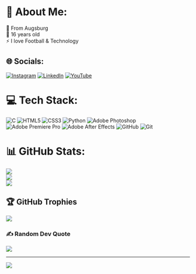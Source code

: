 # 💫 About Me:
🔭 From Augsburg <br>💬 16 years old<br>⚡ I love Football & Technology


## 🌐 Socials:
[![Instagram](https://img.shields.io/badge/Instagram-%23E4405F.svg?logo=Instagram&logoColor=white)](https://instagram.com/72alexzz) [![LinkedIn](https://img.shields.io/badge/LinkedIn-%230077B5.svg?logo=linkedin&logoColor=white)]([https://linkedin.com/in/AlexanderHerman](https://www.linkedin.com/in/alexander-herman-48b889317/)) [![YouTube](https://img.shields.io/badge/YouTube-%23FF0000.svg?logo=YouTube&logoColor=white)](https://youtube.com/@ImSxpreme) 

# 💻 Tech Stack:
![C](https://img.shields.io/badge/c-%2300599C.svg?style=flat&logo=c&logoColor=white) ![HTML5](https://img.shields.io/badge/html5-%23E34F26.svg?style=flat&logo=html5&logoColor=white) ![CSS3](https://img.shields.io/badge/css3-%231572B6.svg?style=flat&logo=css3&logoColor=white) ![Python](https://img.shields.io/badge/python-3670A0?style=flat&logo=python&logoColor=ffdd54) ![Adobe Photoshop](https://img.shields.io/badge/adobe%20photoshop-%2331A8FF.svg?style=flat&logo=adobe%20photoshop&logoColor=white) ![Adobe Premiere Pro](https://img.shields.io/badge/Adobe%20Premiere%20Pro-9999FF.svg?style=flat&logo=Adobe%20Premiere%20Pro&logoColor=white) ![Adobe After Effects](https://img.shields.io/badge/Adobe%20After%20Effects-9999FF.svg?style=flat&logo=Adobe%20After%20Effects&logoColor=white) ![GitHub](https://img.shields.io/badge/github-%23121011.svg?style=flat&logo=github&logoColor=white) ![Git](https://img.shields.io/badge/git-%23F05033.svg?style=flat&logo=git&logoColor=white)
# 📊 GitHub Stats:
![](https://github-readme-stats.vercel.app/api?username=19sx&theme=dark&hide_border=false&include_all_commits=false&count_private=true)<br/>
![](https://github-readme-streak-stats.herokuapp.com/?user=19sx&theme=dark&hide_border=false)<br/>
![](https://github-readme-stats.vercel.app/api/top-langs/?username=19sx&theme=dark&hide_border=false&include_all_commits=false&count_private=true&layout=compact)

## 🏆 GitHub Trophies
![](https://github-profile-trophy.vercel.app/?username=19sx&theme=shadow_green&no-frame=true&no-bg=true&margin-w=4)

### ✍️ Random Dev Quote
![](https://quotes-github-readme.vercel.app/api?type=horizontal&theme=radical)

---
[![](https://visitcount.itsvg.in/api?id=19sx&icon=1&color=8)](https://visitcount.itsvg.in)

<!-- Proudly created with GPRM ( https://gprm.itsvg.in ) -->
